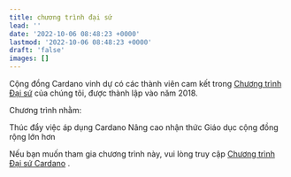 ```yaml
---
title: chương trình đại sứ
lead: ''
date: '2022-10-06 08:48:23 +0000'
lastmod: '2022-10-06 08:48:23 +0000'
draft: 'false'
images: []
---
```


Cộng đồng Cardano vinh dự có các thành viên cam kết trong [Chương trình Đại sứ](https://www.cardano.org/ambassadors/) của chúng tôi, được thành lập vào năm 2018.

Chương trình nhằm:

Thúc đẩy việc áp dụng Cardano Nâng cao nhận thức Giáo dục cộng đồng rộng lớn hơn

Nếu bạn muốn tham gia chương trình này, vui lòng truy cập [Chương trình Đại sứ Cardano](https://www.cardano.org/ambassadors/) .
